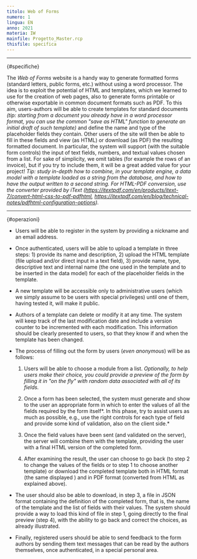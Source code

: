 ```yaml
---
titolo: Web of Forms
numero: 1
lingua: EN
anno: 2021
materia: IW
mainfile: Progetto_Master.rcp
thisfile: specifica
---
```


-------

{#specifiche}

The *Web of Forms* website is a handy way to generate formatted forms (standard letters, public forms, etc.) without using a word processor. The idea is to exploit the potential of HTML and templates, which we learned to use for the creation of web pages, also to generate forms printable or otherwise exportable in common document formats such as PDF. To this aim, users-authors will be able to create templates for standard documents *(tip: starting from a document you already have in a word processor
format, you can use the common "save as HTML" function to generate an
initial draft of such template)* and define the name and type of the placeholder fields they contain. Other users of the site will then be able to fill in these fields and view (as HTML) or download (as PDF) the resulting formatted document. In particular, the system will support (with the suitable form controls) the input of text fields, numbers, and textual values chosen from a list. For sake of simplicity, we omit tables (for example the rows of an invoice), but if you try to include them, it will be a great added value for your project! *Tip: study in-depth how to combine, in
your template engine, a data model with a template loaded as a string from the
database, and how to have the output written to a second string. For HTML-PDF
conversion, use the converter provided by iText
(https://itextpdf.com/en/products/itext-7/convert-html-css-to-pdf-pdfhtml,
https://itextpdf.com/en/blog/technical-notes/pdfhtml-configuration-options).*

-------

{#operazioni}

- Users will be able to register in the system by providing a nickname and an email address.

- Once authenticated, users will be able to upload a template in three steps: 1) provide its name and description, 2) upload the HTML template (file upload and/or direct input in a text field), 3) provide name, type, descriptive text and internal name (the one used in the template and to be inserted in the data model) for each of the placeholder fields in the template.

- A new template will be accessible only to administrative users (which we simply assume to be users with special privileges) until one of them, having tested it, will make it public.

- Authors of a template can delete or modify it at any time. The system will keep track of the last modification date and include a version counter to be incremented with each modification. This information should be clearly presented to users, so that they know if and when the template has been changed.

- The process of filling out the form by users (*even
  anonymous*) will be as follows:
  1. Users will be able to choose a module from a list. *Optionally, to help users make their choice, you could provide a
   preview of the form by filling it in "on the fly" with random data
   associated with all of its fields.*

  2. Once a form has been selected, the system must generate and show to the user an appropriate form in which to enter the values of all the fields required by the form itself*. In this phase,
   try to assist users as much as possible, e.g., use the right controls for each
   type of field and provide some kind of validation, also on the client side.*

  3. Once the field values have been sent (and validated on the server), the server will combine them with the template, providing the user with a final HTML version of the completed form.

  4. After examining the result, the user can choose to go back (to step 2 to change the values of the fields or to step 1 to choose another template) or download the completed template both in HTML format (the same displayed ) and in PDF format (converted from HTML as explained above).

- The user should also be able to download, in step 3, a file in JSON format containing the definition of the completed form, that is, the name of the template and the list of fields with their values. The system should provide a way to load this kind of file in step 1, going directly to the final preview (step 4), with the ability to go back and correct the choices, as already illustrated.

- Finally, registered users should be able to send feedback to the form authors by sending them text messages that can be read by the authors themselves, once authenticated, in a special personal area.  
